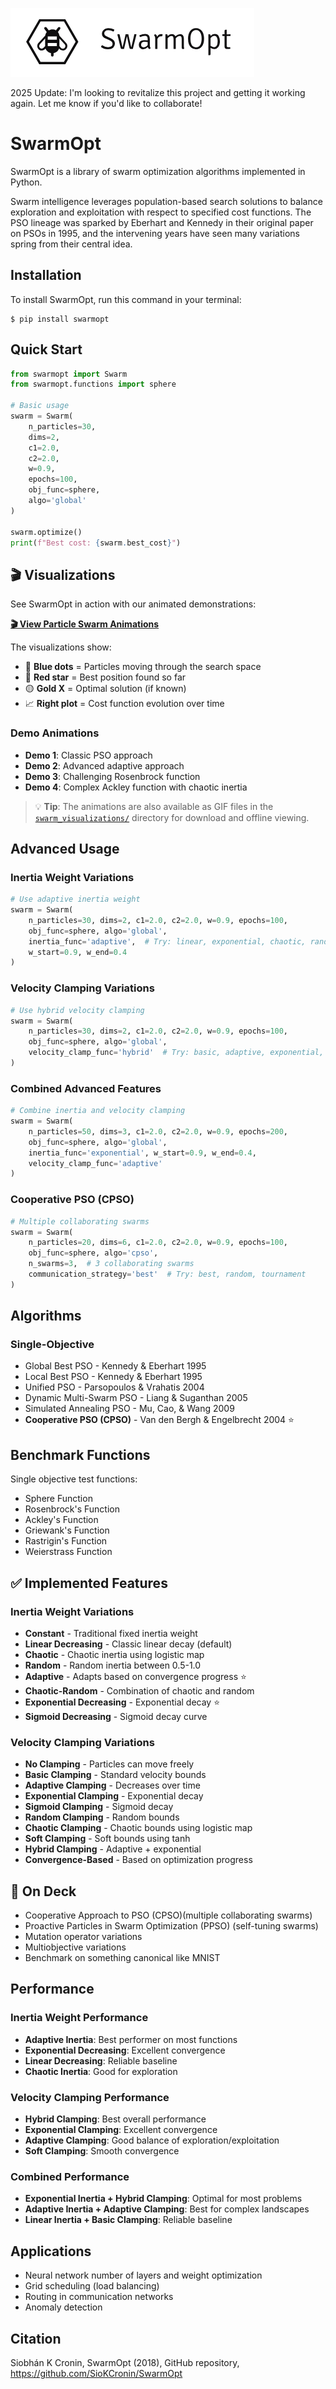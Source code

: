 ![particles](https://github.com/SioKCronin/PSO-baselines/blob/master/media/swarmopt_lateral.png)

2025 Update: I'm looking to revitalize this project and getting it working again. Let me know if you'd like to collaborate!

# SwarmOpt

SwarmOpt is a library of swarm optimization algorithms implemented in Python. 

Swarm intelligence leverages population-based search solutions to balance exploration and exploitation with respect 
to specified cost functions. The PSO lineage was sparked by Eberhart and Kennedy in their original paper on PSOs in 1995, 
and the intervening years have seen many variations spring from their central idea. 

## Installation

To install SwarmOpt, run this command in your terminal:

```shell
$ pip install swarmopt
```

## Quick Start

```python
from swarmopt import Swarm
from swarmopt.functions import sphere

# Basic usage
swarm = Swarm(
    n_particles=30,
    dims=2,
    c1=2.0,
    c2=2.0,
    w=0.9,
    epochs=100,
    obj_func=sphere,
    algo='global'
)

swarm.optimize()
print(f"Best cost: {swarm.best_cost}")
```

## 🎬 Visualizations

See SwarmOpt in action with our animated demonstrations:

**[🎬 View Particle Swarm Animations](https://htmlpreview.github.io/?https://github.com/SioKCronin/swarmopt/blob/update2/swarm_visualizations/view_animations.html)**

The visualizations show:
- 🔵 **Blue dots** = Particles moving through the search space
- 🔴 **Red star** = Best position found so far  
- 🟡 **Gold X** = Optimal solution (if known)
- 📈 **Right plot** = Cost function evolution over time

### Demo Animations
- **Demo 1**: Classic PSO approach
- **Demo 2**: Advanced adaptive approach  
- **Demo 3**: Challenging Rosenbrock function
- **Demo 4**: Complex Ackley function with chaotic inertia

> 💡 **Tip**: The animations are also available as GIF files in the [`swarm_visualizations/`](https://github.com/SioKCronin/swarmopt/tree/update2/swarm_visualizations) directory for download and offline viewing.

## Advanced Usage

### Inertia Weight Variations
```python
# Use adaptive inertia weight
swarm = Swarm(
    n_particles=30, dims=2, c1=2.0, c2=2.0, w=0.9, epochs=100,
    obj_func=sphere, algo='global',
    inertia_func='adaptive',  # Try: linear, exponential, chaotic, random, adaptive
    w_start=0.9, w_end=0.4
)
```

### Velocity Clamping Variations
```python
# Use hybrid velocity clamping
swarm = Swarm(
    n_particles=30, dims=2, c1=2.0, c2=2.0, w=0.9, epochs=100,
    obj_func=sphere, algo='global',
    velocity_clamp_func='hybrid'  # Try: basic, adaptive, exponential, chaotic, soft
)
```

### Combined Advanced Features
```python
# Combine inertia and velocity clamping
swarm = Swarm(
    n_particles=50, dims=3, c1=2.0, c2=2.0, w=0.9, epochs=200,
    obj_func=sphere, algo='global',
    inertia_func='exponential', w_start=0.9, w_end=0.4,
    velocity_clamp_func='adaptive'
)
```

### Cooperative PSO (CPSO)
```python
# Multiple collaborating swarms
swarm = Swarm(
    n_particles=20, dims=6, c1=2.0, c2=2.0, w=0.9, epochs=100,
    obj_func=sphere, algo='cpso',
    n_swarms=3,  # 3 collaborating swarms
    communication_strategy='best'  # Try: best, random, tournament
)
```

## Algorithms

### Single-Objective
* Global Best PSO - Kennedy & Eberhart 1995
* Local Best PSO - Kennedy & Eberhart 1995
* Unified PSO - Parsopoulos &  Vrahatis 2004
* Dynamic Multi-Swarm PSO - Liang & Suganthan 2005
* Simulated Annealing PSO - Mu, Cao, & Wang 2009
* **Cooperative PSO (CPSO)** - Van den Bergh & Engelbrecht 2004 ⭐

## Benchmark Functions

Single objective test functions:
* Sphere Function
* Rosenbrock's Function
* Ackley's Function
* Griewank's Function
* Rastrigin's Function
* Weierstrass Function

## ✅ Implemented Features

### Inertia Weight Variations
* **Constant** - Traditional fixed inertia weight
* **Linear Decreasing** - Classic linear decay (default)
* **Chaotic** - Chaotic inertia using logistic map
* **Random** - Random inertia between 0.5-1.0
* **Adaptive** - Adapts based on convergence progress ⭐
* **Chaotic-Random** - Combination of chaotic and random
* **Exponential Decreasing** - Exponential decay ⭐
* **Sigmoid Decreasing** - Sigmoid decay curve

### Velocity Clamping Variations
* **No Clamping** - Particles can move freely
* **Basic Clamping** - Standard velocity bounds
* **Adaptive Clamping** - Decreases over time
* **Exponential Clamping** - Exponential decay
* **Sigmoid Clamping** - Sigmoid decay
* **Random Clamping** - Random bounds
* **Chaotic Clamping** - Chaotic bounds using logistic map
* **Soft Clamping** - Soft bounds using tanh
* **Hybrid Clamping** - Adaptive + exponential
* **Convergence-Based** - Based on optimization progress

## 🚧 On Deck

* Cooperative Approach to PSO (CPSO)(multiple collaborating swarms)
* Proactive Particles in Swarm Optimization (PPSO) (self-tuning swarms)
* Mutation operator variations
* Multiobjective variations
* Benchmark on something canonical like MNIST

## Performance

### Inertia Weight Performance
- **Adaptive Inertia**: Best performer on most functions
- **Exponential Decreasing**: Excellent convergence
- **Linear Decreasing**: Reliable baseline
- **Chaotic Inertia**: Good for exploration

### Velocity Clamping Performance
- **Hybrid Clamping**: Best overall performance
- **Exponential Clamping**: Excellent convergence
- **Adaptive Clamping**: Good balance of exploration/exploitation
- **Soft Clamping**: Smooth convergence

### Combined Performance
- **Exponential Inertia + Hybrid Clamping**: Optimal for most problems
- **Adaptive Inertia + Adaptive Clamping**: Best for complex landscapes
- **Linear Inertia + Basic Clamping**: Reliable baseline

## Applications

* Neural network number of layers and weight optimization
* Grid scheduling (load balancing)
* Routing in communication networks
* Anomaly detection

## Citation

Siobhán K Cronin, SwarmOpt (2018), GitHub repository, https://github.com/SioKCronin/SwarmOpt
